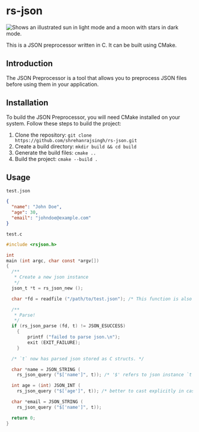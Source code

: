 # rs-json

<picture>
  <source media="(prefers-color-scheme: dark)" srcset="https://user-images.githubusercontent.com/25423296/163456776-7f95b81a-f1ed-45f7-b7ab-8fa810d529fa.png">
  <source media="(prefers-color-scheme: light)" srcset="https://user-images.githubusercontent.com/25423296/163456779-a8556205-d0a5-45e2-ac17-42d089e3c3f8.png">
  <img alt="Shows an illustrated sun in light mode and a moon with stars in dark mode." src="https://user-images.githubusercontent.com/25423296/163456779-a8556205-d0a5-45e2-ac17-42d089e3c3f8.png">
</picture>

This is a JSON preprocessor written in C. It can be built using CMake.

## Introduction

The JSON Preprocessor is a tool that allows you to preprocess JSON files before using them in your application. 

## Installation

To build the JSON Preprocessor, you will need CMake installed on your system. Follow these steps to build the project:

1. Clone the repository: `git clone https://github.com/shrehanrajsingh/rs-json.git`
2. Create a build directory: `mkdir build && cd build`
3. Generate the build files: `cmake ..`
4. Build the project: `cmake --build .`

## Usage
`test.json`
```json
{
  "name": "John Doe",
  "age": 30,
  "email": "johndoe@example.com"
}
```

`test.c`
```c
#include <rsjson.h>

int
main (int argc, char const *argv[])
{
  /**
   * Create a new json instance
   */
  json_t *t = rs_json_new ();

  char *fd = readfile ("/path/to/test.json"); /* This function is also provided in the library */

  /**
   * Parse!
   */
  if (rs_json_parse (fd, t) != JSON_ESUCCESS)
    {
        printf ("failed to parse json.\n");
        exit (EXIT_FAILURE);
    }

  /* `t` now has parsed json stored as C structs. */

  char *name = JSON_STRING (
    rs_json_query ("$['name']", t)); /* '$' refers to json instance `t`. */

  int age = (int) JSON_INT (
    rs_json_query ("$['age']", t)); /* better to cast explicitly in case of numerical data types. */

  char *email = JSON_STRING (
    rs_json_query ("$['name']", t));

  return 0;
}
```
